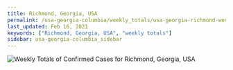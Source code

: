 ```yaml
---
title: Richmond, Georgia, USA
permalink: /usa-georgia-columbia/weekly_totals/usa-georgia-richmond-weekly_totals.html
last_updated: Feb 16, 2021
keywords: ["Richmond, Georgia, USA", "weekly totals"]
sidebar: usa-georgia-columbia_sidebar
---
```


![Weekly Totals of Confirmed Cases for Richmond, Georgia, USA](/covid_tracker/images/graphs/usa-georgia-richmond-weekly_totals_graph.png)
